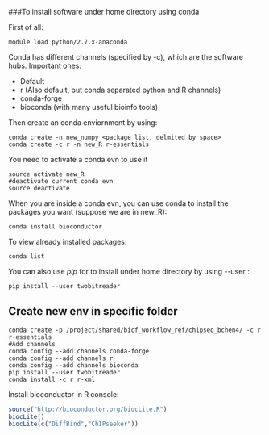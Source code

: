 ###To install software under home directory using conda

First of all:
```shell
module load python/2.7.x-anaconda
```

Conda has different channels (specified by -c), which are the software hubs. Important ones:
* Default
* r (Also default, but conda separated python and R channels)
* conda-forge
* bioconda (with many useful bioinfo tools)

Then create an conda enviornment by using:
```shell
conda create -n new_numpy <package list, delmited by space>
conda create -c r -n new_R r-essentials
```

You need to activate a conda evn to use it
```shell
source activate new_R
#deactivate current conda evn
source deactivate
```

When you are inside a conda evn, you can use conda to install the packages you want (suppose we are in new_R):
```shell
conda install bioconductor
```

To view already installed packages:
```shell
conda list
```



You can also use *pip* for to install under home directory by using --user :
```python
pip install --user twobitreader
```


## Create new env in specific folder
```shell
conda create -p /project/shared/bicf_workflow_ref/chipseq_bchen4/ -c r r-essentials
#Add channels
conda config --add channels conda-forge
conda config --add channels r
conda config --add channels bioconda
pip install --user twobitreader
conda install -c r r-xml
```

Install bioconductor in R console:
```R
source("http://bioconductor.org/biocLite.R")
biocLite()
biocLite(c("DiffBind","ChIPseeker"))
```

